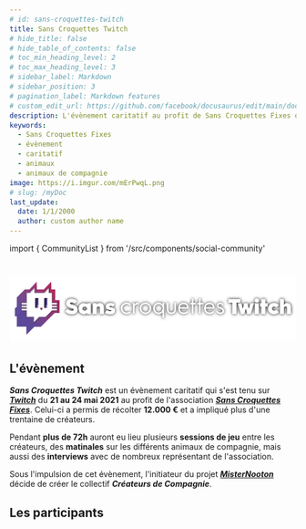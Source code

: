 ```yaml
---
# id: sans-croquettes-twitch
title: Sans Croquettes Twitch
# hide_title: false
# hide_table_of_contents: false
# toc_min_heading_level: 2
# toc_max_heading_level: 3
# sidebar_label: Markdown
# sidebar_position: 3
# pagination_label: Markdown features
# custom_edit_url: https://github.com/facebook/docusaurus/edit/main/docs/api-doc-markdown.md
description: L'évènement caritatif au profit de Sans Croquettes Fixes qui donna naissance à Créateurs de Compagnie
keywords:
  - Sans Croquettes Fixes
  - évènement
  - caritatif
  - animaux
  - animaux de compagnie
image: https://i.imgur.com/mErPwqL.png
# slug: /myDoc
last_update:
  date: 1/1/2000
  author: custom author name
---
```

import { CommunityList } from '/src/components/social-community'

<h1 className="text--center"><img src="/img/sct/header.png" style={{maxHeight: "110px"}} /></h1>

## L'évènement

***Sans Croquettes Twitch*** est un évènement caritatif qui s'est tenu sur [***Twitch***](https://www.twitch.tv/createursdecomp) du **21 au 24 mai 2021** au profit de l'association [***Sans Croquettes Fixes***](https://sanscroquettesfixes.fr). Celui-ci a permis de récolter **12.000 €** et a impliqué plus d'une trentaine de créateurs.

Pendant **plus de 72h** auront eu lieu plusieurs **sessions de jeu** entre les créateurs, des **matinales** sur les différents animaux de compagnie, mais aussi des **interviews** avec de nombreux représentant de l'association.

Sous l'impulsion de cet évènement, l'initiateur du projet [***MisterNooton***](https://www.twitch.tv/misternooton) décide de créer le collectif ***Créateurs de Compagnie***.

<!-- ## L'association

Infos sur l'association -->

## Les participants

<CommunityList group='sct' />